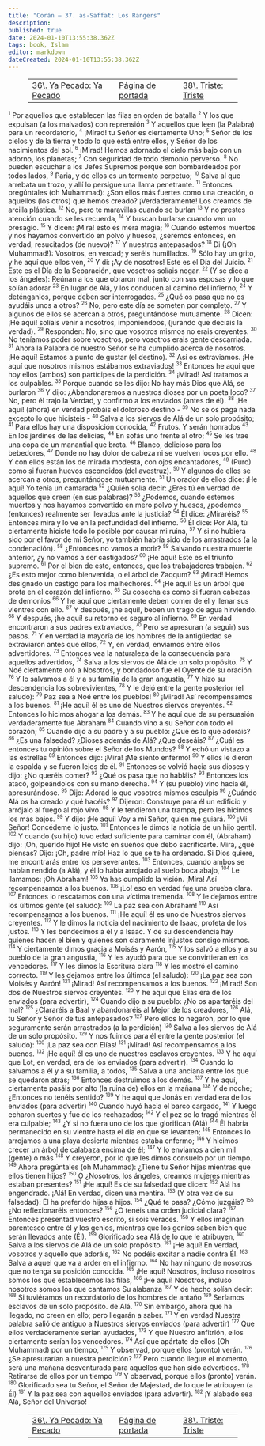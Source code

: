 ```yaml
---
title: "Corán — 37. as-Saffat: Los Rangers"
description: 
published: true
date: 2024-01-10T13:55:38.362Z
tags: book, Islam
editor: markdown
dateCreated: 2024-01-10T13:55:38.362Z
---
```


<figure class="table chapter-navigator">
  <table>
    <tbody>
      <tr>
        <td>
        <a href="/es/book/Islam/Quran/36">
          <span class="mdi mdi-arrow-left-drop-circle"></span><span class="pl-2">36\. Ya Pecado: Ya Pecado</span>
        </a>
        </td>
        <td>
        <a href="/es/book/Islam/Quran">
          <span class="mdi mdi-book-open-variant"></span><span class="pl-2">Página de portada</span>
        </a>
        </td>
        <td>
        <a href="/es/book/Islam/Quran/38">
          <span class="pr-2">38\. Triste: Triste</span><span class="mdi mdi-arrow-right-drop-circle"></span>
        </a>
        </td>
      </tr>
    </tbody>
  </table>
</figure>

<span id="v1"><sup><small>1</small></sup></span> Por aquellos que establecen las filas en orden de batalla
<span id="v2"><sup><small>2</small></sup></span> Y los que expulsan (a los malvados) con reprensión
<span id="v3"><sup><small>3</small></sup></span> Y aquellos que leen (la Palabra) para un recordatorio,
<span id="v4"><sup><small>4</small></sup></span> ¡Mirad! tu Señor es ciertamente Uno;
<span id="v5"><sup><small>5</small></sup></span> Señor de los cielos y de la tierra y todo lo que está entre ellos, y Señor de los nacimientos del sol.
<span id="v6"><sup><small>6</small></sup></span> ¡Mirad! Hemos adornado el cielo más bajo con un adorno, los planetas;
<span id="v7"><sup><small>7</small></sup></span> Con seguridad de todo demonio perverso.
<span id="v8"><sup><small>8</small></sup></span> No pueden escuchar a los Jefes Supremos porque son bombardeados por todos lados,
<span id="v9"><sup><small>9</small></sup></span> Paria, y de ellos es un tormento perpetuo;
<span id="v10"><sup><small>10</small></sup></span> Salva al que arrebata un trozo, y allí lo persigue una llama penetrante.
<span id="v11"><sup><small>11</small></sup></span> Entonces pregúntales (oh Muhammad): ¿Son ellos más fuertes como una creación, o aquellos (los otros) que hemos creado? ¡Verdaderamente! Los creamos de arcilla plástica.
<span id="v12"><sup><small>12</small></sup></span> No, pero te maravillas cuando se burlan
<span id="v13"><sup><small>13</small></sup></span> Y no prestes atención cuando se les recuerda,
<span id="v14"><sup><small>14</small></sup></span> Y buscan burlarse cuando ven un presagio.
<span id="v15"><sup><small>15</small></sup></span> Y dicen: ¡Mira! esto es mera magia;
<span id="v16"><sup><small>16</small></sup></span> Cuando estemos muertos y nos hayamos convertido en polvo y huesos, ¿seremos entonces, en verdad, resucitados (de nuevo)?
<span id="v17"><sup><small>17</small></sup></span> Y nuestros antepasados?
<span id="v18"><sup><small>18</small></sup></span> Di (¡Oh Muhammad!): Vosotros, en verdad; y seréis humillados.
<span id="v19"><sup><small>19</small></sup></span> Sólo hay un grito, y he aquí que ellos ven,
<span id="v20"><sup><small>20</small></sup></span> Y di: ¡Ay de nosotros! Este es el Día del Juicio.
<span id="v21"><sup><small>21</small></sup></span> Este es el Día de la Separación, que vosotros solíais negar.
<span id="v22"><sup><small>22</small></sup></span> (Y se dice a los ángeles): Reúnan a los que obraron mal, junto con sus esposas y lo que solían adorar
<span id="v23"><sup><small>23</small></sup></span> En lugar de Alá, y los conducen al camino del infierno;
<span id="v24"><sup><small>24</small></sup></span> Y deténganlos, porque deben ser interrogados.
<span id="v25"><sup><small>25</small></sup></span> ¿Qué os pasa que no os ayudáis unos a otros?
<span id="v26"><sup><small>26</small></sup></span> No, pero este día se someten por completo.
<span id="v27"><sup><small>27</small></sup></span> Y algunos de ellos se acercan a otros, preguntándose mutuamente.
<span id="v28"><sup><small>28</small></sup></span> Dicen: ¡He aquí! solíais venir a nosotros, imponiéndoos, (jurando que decíais la verdad).
<span id="v29"><sup><small>29</small></sup></span> Responden: No, sino que vosotros mismos no erais creyentes.
<span id="v30"><sup><small>30</small></sup></span> No teníamos poder sobre vosotros, pero vosotros erais gente descarriada.
<span id="v31"><sup><small>31</small></sup></span> Ahora la Palabra de nuestro Señor se ha cumplido acerca de nosotros. ¡He aquí! Estamos a punto de gustar (el destino).
<span id="v32"><sup><small>32</small></sup></span> Así os extraviamos. ¡He aquí que nosotros mismos estábamos extraviados!
<span id="v33"><sup><small>33</small></sup></span> Entonces he aquí que hoy ellos (ambos) son partícipes de la perdición.
<span id="v34"><sup><small>34</small></sup></span> ¡Mirad! Así tratamos a los culpables.
<span id="v35"><sup><small>35</small></sup></span> Porque cuando se les dijo: No hay más Dios que Alá, se burlaron
<span id="v36"><sup><small>36</small></sup></span> Y dijo: ¿Abandonaremos a nuestros dioses por un poeta loco?
<span id="v37"><sup><small>37</small></sup></span> No, pero él trajo la Verdad, y confirmó a los enviados (antes de él).
<span id="v38"><sup><small>38</small></sup></span> ¡He aquí! (ahora) en verdad probáis el doloroso destino -
<span id="v39"><sup><small>39</small></sup></span> No se os paga nada excepto lo que hicisteis -
<span id="v40"><sup><small>40</small></sup></span> Salva a los siervos de Alá de un solo propósito;
<span id="v41"><sup><small>41</small></sup></span> Para ellos hay una disposición conocida,
<span id="v42"><sup><small>42</small></sup></span> Frutos. Y serán honrados
<span id="v43"><sup><small>43</small></sup></span> En los jardines de las delicias,
<span id="v44"><sup><small>44</small></sup></span> En sofás uno frente al otro;
<span id="v45"><sup><small>45</small></sup></span> Se les trae una copa de un manantial que brota.
<span id="v46"><sup><small>46</small></sup></span> Blanco, delicioso para los bebedores,
<span id="v47"><sup><small>47</small></sup></span> Donde no hay dolor de cabeza ni se vuelven locos por ello.
<span id="v48"><sup><small>48</small></sup></span> Y con ellos están los de mirada modesta, con ojos encantadores,
<span id="v49"><sup><small>49</small></sup></span> (Puro) como si fueran huevos escondidos (del avestruz).
<span id="v50"><sup><small>50</small></sup></span> Y algunos de ellos se acercan a otros, preguntándose mutuamente.
<span id="v51"><sup><small>51</small></sup></span> Un orador de ellos dice: ¡He aquí! Yo tenía un camarada
<span id="v52"><sup><small>52</small></sup></span> ¿Quién solía decir: ¿Eres tú en verdad de aquellos que creen (en sus palabras)?
<span id="v53"><sup><small>53</small></sup></span> ¿Podemos, cuando estemos muertos y nos hayamos convertido en mero polvo y huesos, ¿podemos (entonces) realmente ser llevados ante la justicia?
<span id="v54"><sup><small>54</small></sup></span> Él dice: ¿Miraréis?
<span id="v55"><sup><small>55</small></sup></span> Entonces mira y lo ve en la profundidad del infierno.
<span id="v56"><sup><small>56</small></sup></span> Él dice: Por Alá, tú ciertamente hiciste todo lo posible por causar mi ruina,
<span id="v57"><sup><small>57</small></sup></span> Y si no hubiera sido por el favor de mi Señor, yo también habría sido de los arrastrados (a la condenación).
<span id="v58"><sup><small>58</small></sup></span> ¿Entonces no vamos a morir?
<span id="v59"><sup><small>59</small></sup></span> Salvando nuestra muerte anterior, ¿y no vamos a ser castigados?
<span id="v60"><sup><small>60</small></sup></span> ¡He aquí! Este es el triunfo supremo.
<span id="v61"><sup><small>61</small></sup></span> Por el bien de esto, entonces, que los trabajadores trabajen.
<span id="v62"><sup><small>62</small></sup></span> ¿Es esto mejor como bienvenida, o el árbol de Zaqqum?
<span id="v63"><sup><small>63</small></sup></span> ¡Mirad! Hemos designado un castigo para los malhechores.
<span id="v64"><sup><small>64</small></sup></span> ¡He aquí! Es un árbol que brota en el corazón del infierno.
<span id="v65"><sup><small>65</small></sup></span> Su cosecha es como si fueran cabezas de demonios
<span id="v66"><sup><small>66</small></sup></span> Y he aquí que ciertamente deben comer de él y llenar sus vientres con ello.
<span id="v67"><sup><small>67</small></sup></span> Y después, ¡he aquí!, beben un trago de agua hirviendo.
<span id="v68"><sup><small>68</small></sup></span> Y después, ¡he aquí! su retorno es seguro al infierno.
<span id="v69"><sup><small>69</small></sup></span> En verdad encontraron a sus padres extraviados,
<span id="v70"><sup><small>70</small></sup></span> Pero se apresuran (a seguir) sus pasos.
<span id="v71"><sup><small>71</small></sup></span> Y en verdad la mayoría de los hombres de la antigüedad se extraviaron antes que ellos,
<span id="v72"><sup><small>72</small></sup></span> Y, en verdad, enviamos entre ellos advertidores.
<span id="v73"><sup><small>73</small></sup></span> Entonces vea la naturaleza de la consecuencia para aquellos advertidos,
<span id="v74"><sup><small>74</small></sup></span> Salva a los siervos de Alá de un solo propósito.
<span id="v75"><sup><small>75</small></sup></span> Y Noé ciertamente oró a Nosotros, y bondadoso fue el Oyente de su oración
<span id="v76"><sup><small>76</small></sup></span> Y lo salvamos a él y a su familia de la gran angustia,
<span id="v77"><sup><small>77</small></sup></span> Y hizo su descendencia los sobrevivientes,
<span id="v78"><sup><small>78</small></sup></span> Y le dejó entre la gente posterior (el saludo):
<span id="v79"><sup><small>79</small></sup></span> Paz sea a Noé entre los pueblos!
<span id="v80"><sup><small>80</small></sup></span> ¡Mirad! Así recompensamos a los buenos.
<span id="v81"><sup><small>81</small></sup></span> ¡He aquí! él es uno de Nuestros siervos creyentes.
<span id="v82"><sup><small>82</small></sup></span> Entonces lo hicimos ahogar a los demás.
<span id="v83"><sup><small>83</small></sup></span> Y he aquí que de su persuasión verdaderamente fue Abraham
<span id="v84"><sup><small>84</small></sup></span> Cuando vino a su Señor con todo el corazón;
<span id="v85"><sup><small>85</small></sup></span> Cuando dijo a su padre y a su pueblo: ¿Qué es lo que adoráis?
<span id="v86"><sup><small>86</small></sup></span> ¿Es una falsedad? ¿Dioses además de Alá? ¿Que deseáis?
<span id="v87"><sup><small>87</small></sup></span> ¿Cuál es entonces tu opinión sobre el Señor de los Mundos?
<span id="v88"><sup><small>88</small></sup></span> Y echó un vistazo a las estrellas
<span id="v89"><sup><small>89</small></sup></span> Entonces dijo: ¡Mira! ¡Me siento enfermo!
<span id="v90"><sup><small>90</small></sup></span> Y ellos le dieron la espalda y se fueron lejos de él.
<span id="v91"><sup><small>91</small></sup></span> Entonces se volvió hacia sus dioses y dijo: ¿No queréis comer?
<span id="v92"><sup><small>92</small></sup></span> ¿Qué os pasa que no habláis?
<span id="v93"><sup><small>93</small></sup></span> Entonces los atacó, golpeándolos con su mano derecha.
<span id="v94"><sup><small>94</small></sup></span> Y (su pueblo) vino hacia él, apresurándose.
<span id="v95"><sup><small>95</small></sup></span> Dijo: Adorad lo que vosotros mismos esculpís
<span id="v96"><sup><small>96</small></sup></span> ¿Cuándo Alá os ha creado y qué hacéis?
<span id="v97"><sup><small>97</small></sup></span> Dijeron: Construye para él un edificio y arrójalo al fuego al rojo vivo.
<span id="v98"><sup><small>98</small></sup></span> Y le tendieron una trampa, pero les hicimos los más bajos.
<span id="v99"><sup><small>99</small></sup></span> Y dijo: ¡He aquí! Voy a mi Señor, quien me guiará.
<span id="v100"><sup><small>100</small></sup></span> ¡Mi Señor! Concédeme lo justo.
<span id="v101"><sup><small>101</small></sup></span> Entonces le dimos la noticia de un hijo gentil.
<span id="v102"><sup><small>102</small></sup></span> Y cuando (su hijo) tuvo edad suficiente para caminar con él, (Abraham) dijo: ¡Oh, querido hijo! He visto en sueños que debo sacrificarte. Mira, ¿qué piensas? Dijo: ¡Oh, padre mío! Haz lo que se te ha ordenado. Si Dios quiere, me encontrarás entre los perseverantes.
<span id="v103"><sup><small>103</small></sup></span> Entonces, cuando ambos se habían rendido (a Alá), y él lo había arrojado al suelo boca abajo,
<span id="v104"><sup><small>104</small></sup></span> Le llamamos: ¡Oh Abraham!
<span id="v105"><sup><small>105</small></sup></span> Ya has cumplido la visión. ¡Mira! Así recompensamos a los buenos.
<span id="v106"><sup><small>106</small></sup></span> ¡Lo! eso en verdad fue una prueba clara.
<span id="v107"><sup><small>107</small></sup></span> Entonces lo rescatamos con una víctima tremenda.
<span id="v108"><sup><small>108</small></sup></span> Y le dejamos entre los últimos gente (el saludo):
<span id="v109"><sup><small>109</small></sup></span> La paz sea con Abraham!
<span id="v110"><sup><small>110</small></sup></span> Así recompensamos a los buenos.
<span id="v111"><sup><small>111</small></sup></span> ¡He aquí! él es uno de Nuestros siervos creyentes.
<span id="v112"><sup><small>112</small></sup></span> Y le dimos la noticia del nacimiento de Isaac, profeta de los justos.
<span id="v113"><sup><small>113</small></sup></span> Y les bendecimos a él y a Isaac. Y de su descendencia hay quienes hacen el bien y quienes son claramente injustos consigo mismos.
<span id="v114"><sup><small>114</small></sup></span> Y ciertamente dimos gracia a Moisés y Aarón,
<span id="v115"><sup><small>115</small></sup></span> Y los salvó a ellos y a su pueblo de la gran angustia,
<span id="v116"><sup><small>116</small></sup></span> Y les ayudó para que se convirtieran en los vencedores.
<span id="v117"><sup><small>117</small></sup></span> Y les dimos la Escritura clara
<span id="v118"><sup><small>118</small></sup></span> Y les mostró el camino correcto.
<span id="v119"><sup><small>119</small></sup></span> Y les dejamos entre los últimos (el saludo):
<span id="v120"><sup><small>120</small></sup></span> ¡La paz sea con Moisés y Aarón!
<span id="v121"><sup><small>121</small></sup></span> ¡Mirad! Así recompensamos a los buenos.
<span id="v122"><sup><small>122</small></sup></span> ¡Mirad! Son dos de Nuestros siervos creyentes.
<span id="v123"><sup><small>123</small></sup></span> Y he aquí que Elías era de los enviados (para advertir),
<span id="v124"><sup><small>124</small></sup></span> Cuando dijo a su pueblo: ¿No os apartaréis del mal?
<span id="v125"><sup><small>125</small></sup></span> ¿Clararéis a Baal y abandonaréis al Mejor de los creadores,
<span id="v126"><sup><small>126</small></sup></span> Alá, tu Señor y Señor de tus antepasados?
<span id="v127"><sup><small>127</small></sup></span> Pero ellos lo negaron, por lo que seguramente serán arrastrados (a la perdición)
<span id="v128"><sup><small>128</small></sup></span> Salva a los siervos de Alá de un solo propósito.
<span id="v129"><sup><small>129</small></sup></span> Y nos fuimos para él entre la gente posterior (el saludo):
<span id="v130"><sup><small>130</small></sup></span> ¡La paz sea con Elías!
<span id="v131"><sup><small>131</small></sup></span> ¡Mirad! Así recompensamos a los buenos.
<span id="v132"><sup><small>132</small></sup></span> ¡He aquí! él es uno de nuestros esclavos creyentes.
<span id="v133"><sup><small>133</small></sup></span> Y he aquí que Lot, en verdad, era de los enviados (para advertir).
<span id="v134"><sup><small>134</small></sup></span> Cuando lo salvamos a él y a su familia, a todos,
<span id="v135"><sup><small>135</small></sup></span> Salva a una anciana entre los que se quedaron atrás;
<span id="v136"><sup><small>136</small></sup></span> Entonces destruimos a los demás.
<span id="v137"><sup><small>137</small></sup></span> Y he aquí, ciertamente pasáis por alto (la ruina de) ellos en la mañana
<span id="v138"><sup><small>138</small></sup></span> Y de noche; ¿Entonces no tenéis sentido?
<span id="v139"><sup><small>139</small></sup></span> Y he aquí que Jonás en verdad era de los enviados (para advertir)
<span id="v140"><sup><small>140</small></sup></span> Cuando huyó hacia el barco cargado,
<span id="v141"><sup><small>141</small></sup></span> Y luego echaron suertes y fue de los rechazados;
<span id="v142"><sup><small>142</small></sup></span> Y el pez se lo tragó mientras él era culpable;
<span id="v143"><sup><small>143</small></sup></span> ¿Y si no fuera uno de los que glorifican (Alá)
<span id="v144"><sup><small>144</small></sup></span> Él habría permanecido en su vientre hasta el día en que se levanten;
<span id="v145"><sup><small>145</small></sup></span> Entonces lo arrojamos a una playa desierta mientras estaba enfermo;
<span id="v146"><sup><small>146</small></sup></span> Y hicimos crecer un árbol de calabaza encima de él;
<span id="v147"><sup><small>147</small></sup></span> Y lo enviamos a cien mil (gente) o más
<span id="v148"><sup><small>148</small></sup></span> Y creyeron, por lo que les dimos consuelo por un tiempo.
<span id="v149"><sup><small>149</small></sup></span> Ahora pregúntales (oh Muhammad): ¿Tiene tu Señor hijas mientras que ellos tienen hijos?
<span id="v150"><sup><small>150</small></sup></span> O ¿Nosotros, los ángeles, creamos mujeres mientras estaban presentes?
<span id="v151"><sup><small>151</small></sup></span> ¡He aquí! Es de su falsedad que dicen:
<span id="v152"><sup><small>152</small></sup></span> Alá ha engendrado. ¡Alá! En verdad, dicen una mentira.
<span id="v153"><sup><small>153</small></sup></span> (Y otra vez de su falsedad): Él ha preferido hijas a hijos.
<span id="v154"><sup><small>154</small></sup></span> ¿Qué te pasa? ¿Cómo juzgáis?
<span id="v155"><sup><small>155</small></sup></span> ¿No reflexionaréis entonces?
<span id="v156"><sup><small>156</small></sup></span> ¿O tenéis una orden judicial clara?
<span id="v157"><sup><small>157</small></sup></span> Entonces presentad vuestro escrito, si sois veraces.
<span id="v158"><sup><small>158</small></sup></span> Y ellos imaginan parentesco entre él y los genios, mientras que los genios saben bien que serán llevados ante (Él).
<span id="v159"><sup><small>159</small></sup></span> Glorificado sea Alá de lo que le atribuyen,
<span id="v160"><sup><small>160</small></sup></span> Salva a los siervos de Alá de un solo propósito.
<span id="v161"><sup><small>161</small></sup></span> ¡He aquí! En verdad, vosotros y aquello que adoráis,
<span id="v162"><sup><small>162</small></sup></span> No podéis excitar a nadie contra Él.
<span id="v163"><sup><small>163</small></sup></span> Salva a aquel que va a arder en el infierno.
<span id="v164"><sup><small>164</small></sup></span> No hay ninguno de nosotros que no tenga su posición conocida.
<span id="v165"><sup><small>165</small></sup></span> ¡He aquí! Nosotros, incluso nosotros somos los que establecemos las filas,
<span id="v166"><sup><small>166</small></sup></span> ¡He aquí! Nosotros, incluso nosotros somos los que cantamos Su alabanza
<span id="v167"><sup><small>167</small></sup></span> Y de hecho solían decir:
<span id="v168"><sup><small>168</small></sup></span> Si tuviéramos un recordatorio de los hombres de antaño
<span id="v169"><sup><small>169</small></sup></span> Seríamos esclavos de un solo propósito. de Alá.
<span id="v170"><sup><small>170</small></sup></span> Sin embargo, ahora que ha llegado, no creen en ello; pero llegarán a saber.
<span id="v171"><sup><small>171</small></sup></span> Y en verdad Nuestra palabra salió de antiguo a Nuestros siervos enviados (para advertir)
<span id="v172"><sup><small>172</small></sup></span> Que ellos verdaderamente serían ayudados,
<span id="v173"><sup><small>173</small></sup></span> Y que Nuestro anfitrión, ellos ciertamente serían los vencedores.
<span id="v174"><sup><small>174</small></sup></span> Así que apártate de ellos (Oh Muhammad) por un tiempo,
<span id="v175"><sup><small>175</small></sup></span> Y observad, porque ellos (pronto) verán.
<span id="v176"><sup><small>176</small></sup></span> ¿Se apresurarían a nuestra perdición?
<span id="v177"><sup><small>177</small></sup></span> Pero cuando llegue el momento, será una mañana desventurada para aquellos que han sido advertidos.
<span id="v178"><sup><small>178</small></sup></span> Retirarse de ellos por un tiempo
<span id="v179"><sup><small>179</small></sup></span> Y observad, porque ellos (pronto) verán.
<span id="v180"><sup><small>180</small></sup></span> Glorificado sea tu Señor, el Señor de Majestad, de lo que le atribuyen (a Él)
<span id="v181"><sup><small>181</small></sup></span> Y la paz sea con aquellos enviados (para advertir).
<span id="v182"><sup><small>182</small></sup></span> ¡Y alabado sea Alá, Señor del Universo!

<figure class="table chapter-navigator">
  <table>
    <tbody>
      <tr>
        <td>
        <a href="/es/book/Islam/Quran/36">
          <span class="mdi mdi-arrow-left-drop-circle"></span><span class="pl-2">36\. Ya Pecado: Ya Pecado</span>
        </a>
        </td>
        <td>
        <a href="/es/book/Islam/Quran">
          <span class="mdi mdi-book-open-variant"></span><span class="pl-2">Página de portada</span>
        </a>
        </td>
        <td>
        <a href="/es/book/Islam/Quran/38">
          <span class="pr-2">38\. Triste: Triste</span><span class="mdi mdi-arrow-right-drop-circle"></span>
        </a>
        </td>
      </tr>
    </tbody>
  </table>
</figure>